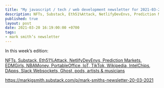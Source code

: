 ```yaml
---
title: "My javascript / tech / web development newsletter for 2021-03-20 is out!"
description: NFTs, Substack, Eth51%Attack, NetlifyDevEnvs, Prediction Markets, EDMGirls, NBAMoney, PortableOffice, IoT, TikTok, Wikipedia, IntelChips, DApps, Slack Websockets, Ghost, pods, artists & musicians
published: true
layout: post
date: 2021-03-20 16:19:00:00 +0700
tags:
- mark smith’s newsletter
---
```

In this week’s edition:

[NFTs, Substack, Eth51%Attack, NetlifyDevEnvs, Prediction Markets, EDMGirls, NBAMoney, PortableOffice, IoT, TikTok, Wikipedia, IntelChips, DApps, Slack Websockets, Ghost, pods, artists & musicians](https://markjgsmith.substack.com/p/mark-smiths-newsletter-20-03-2021)

https://markjgsmith.substack.com/p/mark-smiths-newsletter-20-03-2021
